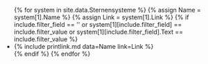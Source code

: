 <ul>
{% for system in site.data.Sternensysteme %}
    {% assign Name = system[1].Name %}
    {% assign Link = system[1].Link %}
    {% if include.filter_field == '' or system[1][include.filter_field] == include.filter_value or system[1][include.filter_field].Text == include.filter_value %}
        <li>{% include printlink.md data=Name link=Link %}</li>
    {% endif %}
{% endfor %}
</ul>
